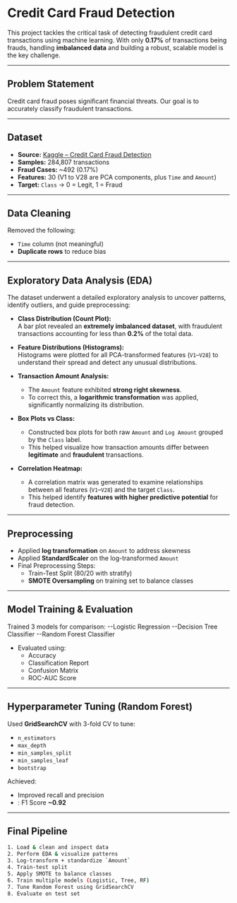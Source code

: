 # Credit Card Fraud Detection

This project tackles the critical task of detecting fraudulent credit card transactions using machine learning. With only **0.17%** of transactions being frauds, handling **imbalanced data** and building a robust, scalable model is the key challenge.

---

## Problem Statement

Credit card fraud poses significant financial threats. Our goal is to accurately classify fraudulent transactions.

---

## Dataset

- **Source:** [Kaggle – Credit Card Fraud Detection](https://www.kaggle.com/datasets/mlg-ulb/creditcardfraud)
- **Samples:** 284,807 transactions
- **Fraud Cases:** ~492 (0.17%)
- **Features:** 30 (V1 to V28 are PCA components, plus `Time` and `Amount`)
- **Target:** `Class` → 0 = Legit, 1 = Fraud

---

## Data Cleaning

Removed the following:
- `Time` column (not meaningful)
- **Duplicate rows** to reduce bias

---

## Exploratory Data Analysis (EDA)

The dataset underwent a detailed exploratory analysis to uncover patterns, identify outliers, and guide preprocessing:

- **Class Distribution (Count Plot):**  
  A bar plot revealed an **extremely imbalanced dataset**, with fraudulent transactions accounting for less than **0.2%** of the total data.

- **Feature Distributions (Histograms):**  
  Histograms were plotted for all PCA-transformed features (`V1`–`V28`) to understand their spread and detect any unusual distributions.

- **Transaction Amount Analysis:**  
  - The `Amount` feature exhibited **strong right skewness**.  
  - To correct this, a **logarithmic transformation** was applied, significantly normalizing its distribution.

- **Box Plots vs Class:**  
  - Constructed box plots for both raw `Amount` and `Log Amount` grouped by the `Class` label.  
  - This helped visualize how transaction amounts differ between **legitimate** and **fraudulent** transactions.

- **Correlation Heatmap:**  
  - A correlation matrix was generated to examine relationships between all features (`V1`–`V28`) and the target `Class`.  
  - This helped identify **features with higher predictive potential** for fraud detection.

---

## Preprocessing

- Applied **log transformation** on `Amount` to address skewness
- Applied **StandardScaler** on the log-transformed `Amount`
- Final Preprocessing Steps:
  - Train-Test Split (80/20 with stratify)
  - **SMOTE Oversampling** on training set to balance classes

---

## Model Training & Evaluation

Trained 3 models for comparison:
--Logistic Regression 
--Decision Tree Classifier
--Random Forest Classifier

- Evaluated using:
  - Accuracy
  - Classification Report
  - Confusion Matrix
  - ROC-AUC Score

---

## Hyperparameter Tuning (Random Forest)

Used **GridSearchCV** with 3-fold CV to tune:
- `n_estimators`
- `max_depth`
- `min_samples_split`
- `min_samples_leaf`
- `bootstrap`

Achieved:
- Improved recall and precision
- : F1 Score **~0.92**

---

## Final Pipeline

```bash
1. Load & clean and inspect data
2. Perform EDA & visualize patterns
3. Log-transform + standardize `Amount`
4. Train-test split
5. Apply SMOTE to balance classes
6. Train multiple models (Logistic, Tree, RF)
7. Tune Random Forest using GridSearchCV
8. Evaluate on test set
